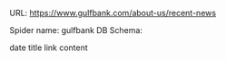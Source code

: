 URL: https://www.gulfbank.com/about-us/recent-news

Spider name: gulfbank
DB Schema:

date
title
link
content
